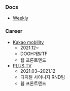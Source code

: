 ### Docs
- [Weekly](https://github.com/choikwangil95/choikwangil95/blob/main/Weekly.md)

### Career
- [Kakao mobility]()
  - 2021.12~
  - DOOH개발TF
  - 웹 프론트엔드
- [PLUS TV](https://plustv.io/)
  - 2021.03~2021.12
  - 디지털 사이니지 RND팀
  - 웹 프론트엔드
